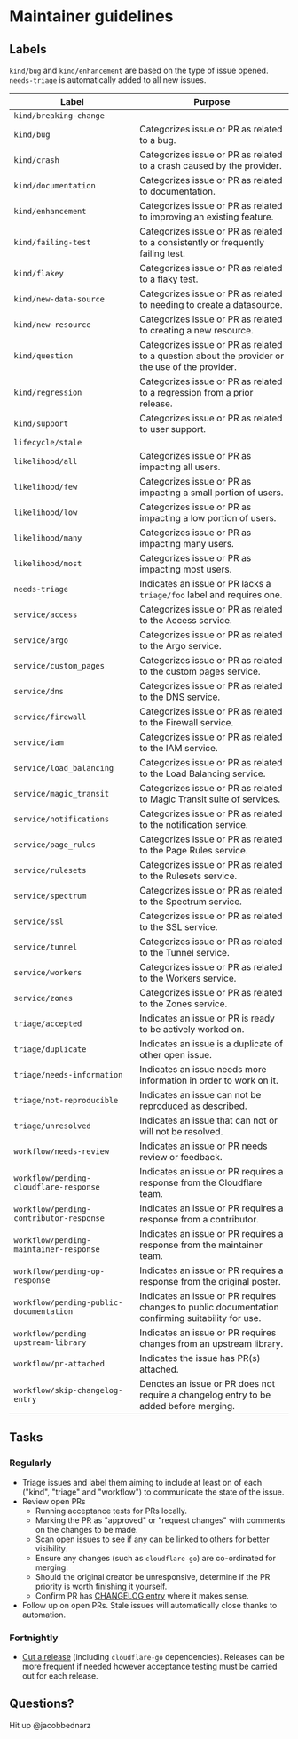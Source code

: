 # Maintainer guidelines

## Labels

`kind/bug` and `kind/enhancement` are based on the type of issue opened.
`needs-triage` is automatically added to all new issues.

| Label | Purpose |
|-------|---------|
| `kind/breaking-change` | |
| `kind/bug` | Categorizes issue or PR as related to a bug. |
| `kind/crash` | Categorizes issue or PR as related to a crash caused by the provider. |
| `kind/documentation` | Categorizes issue or PR as related to documentation. |
| `kind/enhancement` | Categorizes issue or PR as related to improving an existing feature. |
| `kind/failing-test` | Categorizes issue or PR as related to a consistently or frequently failing test. |
| `kind/flakey` | Categorizes issue or PR as related to a flaky test. |
| `kind/new-data-source` | Categorizes issue or PR as related to needing to create a datasource. |
| `kind/new-resource` | Categorizes issue or PR as related to creating a new resource. |
| `kind/question` | Categorizes issue or PR as related to a question about the provider or the use of the provider. |
| `kind/regression` | Categorizes issue or PR as related to a regression from a prior release. |
| `kind/support` | Categorizes issue or PR as related to user support. |
| `lifecycle/stale` | |
| `likelihood/all` | Categorizes issue or PR as impacting all users. |
| `likelihood/few` | Categorizes issue or PR as impacting a small portion of users. |
| `likelihood/low` | Categorizes issue or PR as impacting a low portion of users. |
| `likelihood/many` | Categorizes issue or PR as impacting many users. |
| `likelihood/most` | Categorizes issue or PR as impacting most users. |
| `needs-triage` | Indicates an issue or PR lacks a `triage/foo` label and requires one. |
| `service/access` | Categorizes issue or PR as related to the Access service. |
| `service/argo` | Categorizes issue or PR as related to the Argo service. |
| `service/custom_pages` | Categorizes issue or PR as related to the custom pages service. |
| `service/dns` | Categorizes issue or PR as related to the DNS service. |
| `service/firewall` | Categorizes issue or PR as related to the Firewall service. |
| `service/iam` | Categorizes issue or PR as related to the IAM service. |
| `service/load_balancing` | Categorizes issue or PR as related to the Load Balancing service. |
| `service/magic_transit` | Categorizes issue or PR as related to Magic Transit suite of services. |
| `service/notifications` | Categorizes issue or PR as related to the notification service. |
| `service/page_rules` | Categorizes issue or PR as related to the Page Rules service. |
| `service/rulesets` | Categorizes issue or PR as related to the Rulesets service. |
| `service/spectrum` | Categorizes issue or PR as related to the Spectrum service. |
| `service/ssl` | Categorizes issue or PR as related to the SSL service. |
| `service/tunnel` | Categorizes issue or PR as related to the Tunnel service. |
| `service/workers` | Categorizes issue or PR as related to the Workers service. |
| `service/zones` | Categorizes issue or PR as related to the Zones service. |
| `triage/accepted` | Indicates an issue or PR is ready to be actively worked on. |
| `triage/duplicate` | Indicates an issue is a duplicate of other open issue. |
| `triage/needs-information` | Indicates an issue needs more information in order to work on it. |
| `triage/not-reproducible` | Indicates an issue can not be reproduced as described. |
| `triage/unresolved` | Indicates an issue that can not or will not be resolved. |
| `workflow/needs-review` | Indicates an issue or PR needs review or feedback. |
| `workflow/pending-cloudflare-response` | Indicates an issue or PR requires a response from the Cloudflare team. |
| `workflow/pending-contributor-response` | Indicates an issue or PR requires a response from a contributor. |
| `workflow/pending-maintainer-response` | Indicates an issue or PR requires a response from the maintainer team. |
| `workflow/pending-op-response` | Indicates an issue or PR requires a response from the original poster. |
| `workflow/pending-public-documentation `| Indicates an issue or PR requires changes to public documentation confirming suitability for use. |
| `workflow/pending-upstream-library` | Indicates an issue or PR requires changes from an upstream library. |
| `workflow/pr-attached` | Indicates the issue has PR(s) attached. |
| `workflow/skip-changelog-entry` | Denotes an issue or PR does not require a changelog entry to be added before merging. |


## Tasks

### Regularly

- Triage issues and label them aiming to include at least on of each ("kind",
  "triage" and "workflow") to communicate the state of the issue.
- Review open PRs
  - Running acceptance tests for PRs locally.
  - Marking the PR as "approved" or "request changes" with comments on the
    changes to be made.
  - Scan open issues to see if any can be linked to others for better visibility.
  - Ensure any changes (such as `cloudflare-go`) are co-ordinated for merging.
  - Should the original creator be unresponsive, determine if the PR priority is
    worth finishing it yourself.
  - Confirm PR has [CHANGELOG entry](changelog-process.md) where it makes sense.
- Follow up on open PRs. Stale issues will automatically close thanks to
  automation.

### Fortnightly

- [Cut a release](release-process.md) (including `cloudflare-go` dependencies).
  Releases can be more frequent if needed however acceptance testing must be
  carried out for each release.

## Questions?

Hit up @jacobbednarz
